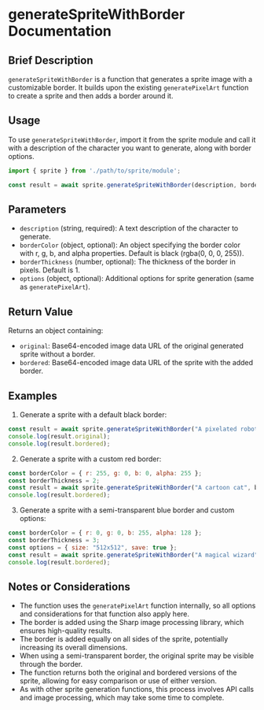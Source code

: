 # generateSpriteWithBorder Documentation

## Brief Description
`generateSpriteWithBorder` is a function that generates a sprite image with a customizable border. It builds upon the existing `generatePixelArt` function to create a sprite and then adds a border around it.

## Usage
To use `generateSpriteWithBorder`, import it from the sprite module and call it with a description of the character you want to generate, along with border options.

```javascript
import { sprite } from './path/to/sprite/module';

const result = await sprite.generateSpriteWithBorder(description, borderColor, borderThickness, options);
```

## Parameters
- `description` (string, required): A text description of the character to generate.
- `borderColor` (object, optional): An object specifying the border color with r, g, b, and alpha properties. Default is black (rgba(0, 0, 0, 255)).
- `borderThickness` (number, optional): The thickness of the border in pixels. Default is 1.
- `options` (object, optional): Additional options for sprite generation (same as `generatePixelArt`).

## Return Value
Returns an object containing:
- `original`: Base64-encoded image data URL of the original generated sprite without a border.
- `bordered`: Base64-encoded image data URL of the sprite with the added border.

## Examples

1. Generate a sprite with a default black border:
```javascript
const result = await sprite.generateSpriteWithBorder("A pixelated robot");
console.log(result.original);
console.log(result.bordered);
```

2. Generate a sprite with a custom red border:
```javascript
const borderColor = { r: 255, g: 0, b: 0, alpha: 255 };
const borderThickness = 2;
const result = await sprite.generateSpriteWithBorder("A cartoon cat", borderColor, borderThickness);
console.log(result.bordered);
```

3. Generate a sprite with a semi-transparent blue border and custom options:
```javascript
const borderColor = { r: 0, g: 0, b: 255, alpha: 128 };
const borderThickness = 3;
const options = { size: "512x512", save: true };
const result = await sprite.generateSpriteWithBorder("A magical wizard", borderColor, borderThickness, options);
console.log(result.bordered);
```

## Notes or Considerations
- The function uses the `generatePixelArt` function internally, so all options and considerations for that function also apply here.
- The border is added using the Sharp image processing library, which ensures high-quality results.
- The border is added equally on all sides of the sprite, potentially increasing its overall dimensions.
- When using a semi-transparent border, the original sprite may be visible through the border.
- The function returns both the original and bordered versions of the sprite, allowing for easy comparison or use of either version.
- As with other sprite generation functions, this process involves API calls and image processing, which may take some time to complete.